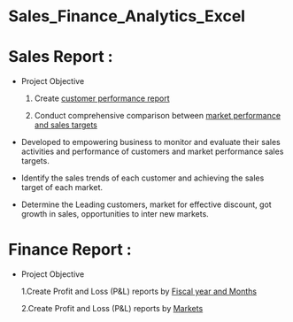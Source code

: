 # Sales_Finance_Analytics_Excel

# Sales Report :
- Project Objective
  1. Create [customer performance report](https://github.com/Jayeshm93/Sales_Finance_Analytics_Excel/blob/943f964e91120a8f209f88e2f98c765bf3d67bfb/Customer%20Performance%20Report.xlsx)

  2. Conduct comprehensive comparison between [market performance and sales targets](https://github.com/Jayeshm93/Sales_Finance_Analytics_Excel/blob/943f964e91120a8f209f88e2f98c765bf3d67bfb/Market%20Performance%20vs%20Target%20Report.xlsx)

- Developed to empowering business to monitor and evaluate their sales activities and performance of customers and market performance sales targets.

- Identify the sales trends of each customer and achieving the sales target of each market.

- Determine the Leading customers, market for effective discount, got growth in sales, opportunities to inter new markets.


# Finance Report :
- Project Objective

  1.Create Profit and Loss (P&L) reports by [Fiscal year and Months](https://github.com/Jayeshm93/Sales_Finance_Analytics_Excel/blob/033377b027babb12a575c6c4470a68903169dbe7/P%20%26%20L%20Fiscal%20Year%20%26%20month%20report.xlsx)



  2.Create Profit and Loss (P&L) reports by [Markets](https://github.com/Jayeshm93/Sales_Finance_Analytics_Excel/blob/367939b6fdcdf8f0aab9530392d2bb5a455cfd3e/P%20%26%20L%20Statement%20By%20Market.xlsx)
